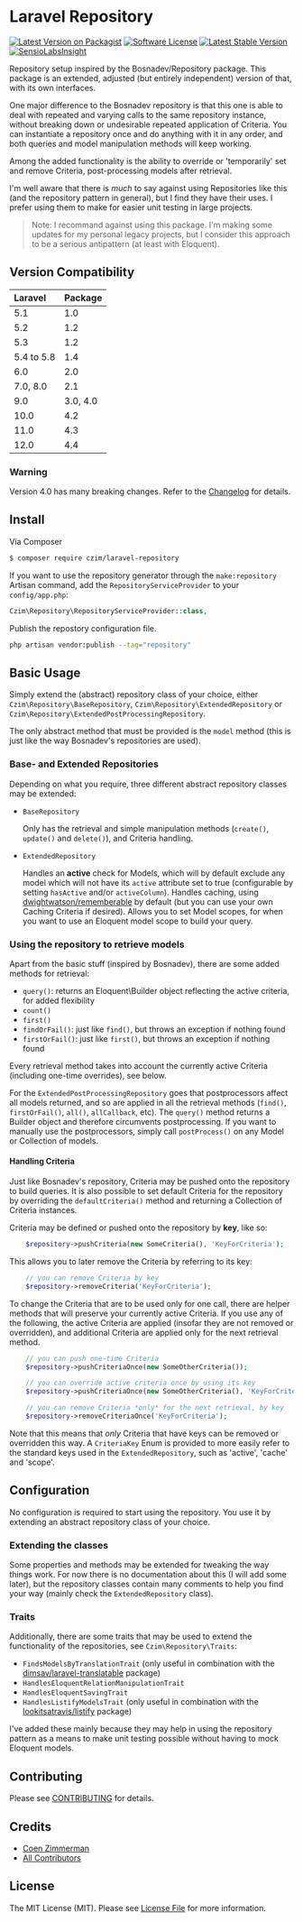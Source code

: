 # Laravel Repository

[![Latest Version on Packagist][ico-version]][link-packagist]
[![Software License][ico-license]](LICENSE.md)
[![Latest Stable Version](http://img.shields.io/packagist/v/czim/laravel-repository.svg)](https://packagist.org/packages/czim/laravel-repository)
[![SensioLabsInsight](https://insight.sensiolabs.com/projects/029ab930-9064-4acf-8602-87f8c010f387/mini.png)](https://insight.sensiolabs.com/projects/029ab930-9064-4acf-8602-87f8c010f387)

Repository setup inspired by the Bosnadev/Repository package. This package is an extended, adjusted (but entirely independent) version of that, with its own interfaces.

One major difference to the Bosnadev repository is that this one is able to deal with repeated and varying calls to the same repository instance, without breaking down or undesirable repeated application of Criteria.
You can instantiate a repository once and do anything with it in any order, and both queries and model manipulation methods will keep working.

Among the added functionality is the ability to override or 'temporarily' set and remove Criteria, post-processing models after retrieval.

I'm well aware that there is *much* to say against using Repositories like this (and the repository pattern in general), but I find they have their uses.
I prefer using them to make for easier unit testing in large projects.

> Note: I recommand against using this package. I'm making some updates for my personal legacy projects,
> but I consider this approach to be a serious antipattern (at least with Eloquent).

## Version Compatibility

| Laravel    | Package  |
|:-----------|:---------|
| 5.1        | 1.0      |
| 5.2        | 1.2      |
| 5.3        | 1.2      |
| 5.4 to 5.8 | 1.4      |
| 6.0        | 2.0      |
| 7.0, 8.0   | 2.1      |
| 9.0        | 3.0, 4.0 |
| 10.0       | 4.2      |
| 11.0       | 4.3      |
| 12.0       | 4.4      |

### Warning

Version 4.0 has many breaking changes.
Refer to the [Changelog](CHANGELOG.md) for details.


## Install

Via Composer

``` bash
$ composer require czim/laravel-repository
```

If you want to use the repository generator through the `make:repository` Artisan command, add the `RepositoryServiceProvider` to your `config/app.php`:

``` php
Czim\Repository\RepositoryServiceProvider::class,
```

Publish the repostory configuration file.

``` bash
php artisan vendor:publish --tag="repository"
```


## Basic Usage

Simply extend the (abstract) repository class of your choice, either `Czim\Repository\BaseRepository`, `Czim\Repository\ExtendedRepository` or `Czim\Repository\ExtendedPostProcessingRepository`.

The only abstract method that must be provided is the `model` method (this is just like the way Bosnadev's repositories are used).


### Base- and Extended Repositories

Depending on what you require, three different abstract repository classes may be extended:

* `BaseRepository`

    Only has the retrieval and simple manipulation methods (`create()`, `update()` and `delete()`), and Criteria handling.

* `ExtendedRepository`

    Handles an **active** check for Models, which will by default exclude any model which will not have its `active` attribute set to true (configurable by setting `hasActive` and/or `activeColumn`).
    Handles caching, using [dwightwatson/rememberable](https://github.com/dwightwatson/rememberable) by default (but you can use your own Caching Criteria if desired).
    Allows you to set Model scopes, for when you want to use an Eloquent model scope to build your query.

### Using the repository to retrieve models

Apart from the basic stuff (inspired by Bosnadev), there are some added methods for retrieval:

* `query()`: returns an Eloquent\Builder object reflecting the active criteria, for added flexibility
* `count()`
* `first()`
* `findOrFail()`: just like `find()`, but throws an exception if nothing found
* `firstOrFail()`: just like `first()`, but throws an exception if nothing found

Every retrieval method takes into account the currently active Criteria (including one-time overrides), see below.

For the `ExtendedPostProcessingRepository` goes that postprocessors affect all models returned, and so are applied in all the retrieval methods (`find()`, `firstOrFail()`, `all()`, `allCallback`, etc).
The `query()` method returns a Builder object and therefore circumvents postprocessing. If you want to manually use the postprocessors, simply call `postProcess()` on any Model or Collection of models.


#### Handling Criteria

Just like Bosnadev's repository, Criteria may be pushed onto the repository to build queries.
It is also possible to set default Criteria for the repository by overriding the `defaultCriteria()` method and returning a Collection of Criteria instances.

Criteria may be defined or pushed onto the repository by **key**, like so:

``` php
    $repository->pushCriteria(new SomeCriteria(), 'KeyForCriteria');
```

This allows you to later remove the Criteria by referring to its key:

``` php
    // you can remove Criteria by key
    $repository->removeCriteria('KeyForCriteria');
```

To change the Criteria that are to be used only for one call, there are helper methods that will preserve your currently active Criteria.
If you use any of the following, the active Criteria are applied (insofar they are not removed or overridden), and additional Criteria are applied only for the next retrieval method.

``` php
    // you can push one-time Criteria
    $repository->pushCriteriaOnce(new SomeOtherCriteria());

    // you can override active criteria once by using its key
    $repository->pushCriteriaOnce(new SomeOtherCriteria(), 'KeyForCriteria');

    // you can remove Criteria *only* for the next retrieval, by key
    $repository->removeCriteriaOnce('KeyForCriteria');
```

Note that this means that *only* Criteria that have keys can be removed or overridden this way.
A `CriteriaKey` Enum is provided to more easily refer to the standard keys used in the `ExtendedRepository`, such as 'active', 'cache' and 'scope'.


## Configuration
No configuration is required to start using the repository. You use it by extending an abstract repository class of your choice.

### Extending the classes
Some properties and methods may be extended for tweaking the way things work.
For now there is no documentation about this (I will add some later), but the repository classes contain many comments to help you find your way (mainly check the `ExtendedRepository` class).

### Traits
Additionally, there are some traits that may be used to extend the functionality of the repositories, see `Czim\Repository\Traits`:

* `FindsModelsByTranslationTrait` (only useful in combination with the [dimsav/laravel-translatable](https://github.com/dimsav/laravel-translatable) package)
* `HandlesEloquentRelationManipulationTrait`
* `HandlesEloquentSavingTrait`
* `HandlesListifyModelsTrait` (only useful in combination with the [lookitsatravis/listify](https://github.com/lookitsatravis/listify) package)

I've added these mainly because they may help in using the repository pattern as a means to make unit testing possible without having to mock Eloquent models.


## Contributing

Please see [CONTRIBUTING](CONTRIBUTING.md) for details.


## Credits

- [Coen Zimmerman][link-author]
- [All Contributors][link-contributors]

## License

The MIT License (MIT). Please see [License File](LICENSE.md) for more information.

[ico-version]: https://img.shields.io/packagist/v/czim/laravel-repository.svg?style=flat-square
[ico-license]: https://img.shields.io/badge/license-MIT-brightgreen.svg?style=flat-square
[ico-downloads]: https://img.shields.io/packagist/dt/czim/laravel-repository.svg?style=flat-square

[link-packagist]: https://packagist.org/packages/czim/laravel-repository
[link-downloads]: https://packagist.org/packages/czim/laravel-repository
[link-author]: https://github.com/czim
[link-contributors]: ../../contributors
